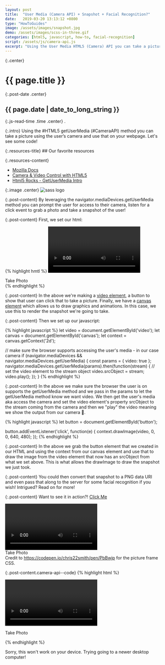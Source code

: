 ```yaml
---
layout: post
title:  "User Media (Camera API) + Snapshot + Facial Recognition?"
date:   2019-03-20 13:13:12 +0800
type: "HowToGuides"
image: /assets/images/snapshot.jpg
demo: /assets/images/scss-in-three.gif
categories: [html5, javascript, how-to, facial-recognition]
script: /assets/js/camera-api.js
excerpt: "Using the User Media HTML5 (Camera) API you can take a picture using the user’s camera and use that on your webpage"
---
```


{:.center}
# {{ page.title }}

{:.post-date .center}
## {{ page.date | date_to_long_string }}

{:.js-read-time .time .center}
.

{:.intro}
Using the #HTML5 getUserMedia (#CameraAPI) method you can take a picture using the user’s camera and use that on your webpage.
Let's see some code!

<div class="resources-container" markdown="1">
{:.resources-title}
## Our favorite resources

{:.resources-content}
* [Mozilla Docs](https://developer.mozilla.org/en-US/docs/Web/API/MediaDevices/getUserMedia)
* [Camera & Video Control with HTML5](https://davidwalsh.name/browser-camera)
* [Html5 Rocks - GetUserMedia Intro](https://www.html5rocks.com/en/tutorials/getusermedia/intro/)
</div>

{:.image .center}
![sass logo]({{page.image}})

{:.post-content}
By leveraging the navigator.mediaDevices.getUserMedia method you can prompt the 
user for access to their camera, listen for a click event to grab a photo and 
take a snapshot of the user!

{:.post-content}
First, we set our html:

{% highlight hmtl %}
<video id="video" class="video" autoplay></video>
<div id="button" class="button">Take Photo</div>
<canvas id="canvas" width="640" height="480"></canvas>
{% endhighlight %}

{:.post-content}
In the above we're making a <a href="https://developer.mozilla.org/en-US/docs/Web/HTML/Element/video" target="_blank">video element</a>,
a button to show that user can click that to take a picture. Finally, we have a 
<a href="https://developer.mozilla.org/en-US/docs/Web/HTML/Element/canvas" target="_blank">canvas element</a>
which allows us to draw graphics and animations. In this case, we use this 
to render the snapshot we're going to take.

{:.post-content}
Then we set up our javascript:

{% highlight javascript %}
let video = document.getElementById('video');
let canvas = document.getElementById('canvas');
let context = canvas.getContext('2d');

// make sure the browser supports accessing the user's media - in our case camera
if (navigator.mediaDevices && navigator.mediaDevices.getUserMedia) {
    const params = { video: true };
    navigator.mediaDevices.getUserMedia(params).then(function(stream) {
        // set the video element to the stream object
        video.srcObject = stream;
        video.play();
    });
}
{% endhighlight %}

{:.post-content}
In the above we make sure the browser the user is on supports the getUserMedia
method and we pass in the params to let the getUserMedia method know we want
video. We then get the user's media aka access the camera and set the video
element's property srcObject to the stream coming from the camera and then we
"play" the video meaning we show the output from our camera 👀.

{% highlight javascript %}
let button = document.getElementById('button');

button.addEventListener('click', function(e) {
    context.drawImage(video, 0, 0, 640, 480);
});
{% endhighlight %}

{:.post-content}
In the above we grab the button element that we created in our HTML and using the
context from our canvas element and use that to draw the image from the video
element that now has an srcObject from what we set above. This is what allows the
drawImage to draw the snapshot we just took.

{:.post-content}
You could then convert that snapshot to a PNG data URI and even pass that along 
to the server for some facial recognition if you wish! Intrigued? Read on for more!

{:.post-content}
Want to see it in action?! <a href="#" id="js-show-demo">Click Me</a>

<div class="center camera-api--hide" id="demo">
    <video id="video" class="video camera-api--video" autoplay></video>
    <div id="button" class="camera-api--button">Take Photo</div>
    <canvas id="canvas" width="640" height="480" class="camera-api--snapshot"></canvas>
    <div>
        Credit to <a href="https://codepen.io/chris22smith/pen/PbBwjp" target="_blank">https://codepen.io/chris22smith/pen/PbBwjp</a>
        for the picture frame CSS.
    </div>
</div>

{:.post-content.camera-api--code}
{% highlight html %}
<!-- Dev Diaries: Here is all the the code so you can copy and paste it and get started right away! -->
<video id="video" class="video" autoplay></video>
<div id="button" class="button">Take Photo</div>
<canvas id="canvas" width="640" height="480"></canvas>

<script>
let video = document.getElementById('video');
let canvas = document.getElementById('canvas');
let context = canvas.getContext('2d');

if (navigator.mediaDevices && navigator.mediaDevices.getUserMedia) {
    const params = { video: true };
    navigator.mediaDevices.getUserMedia(params).then(function(stream) {
        // set the video element to the stream object
        video.srcObject = stream;
        video.play();
    });
}

let button = document.getElementById('button');
button.addEventListener('click', function(e) {
    context.drawImage(video, 0, 0, 640, 480);
});
</script>
{% endhighlight %}

<div id="js-no-access" class="camera-api--error-parent center">
    <span class="camera-api--error">Sorry, this won't work on your device. Trying going to a newer desktop computer!</span>
</div>


